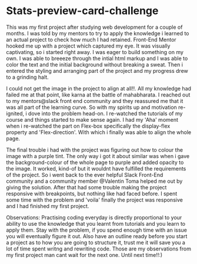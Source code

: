 # Stats-preview-card-challenge
This was my first project after studying web development for a couple of months. I was told by my mentors to try to apply the knowledge i learned to an actual project to check how much I had retained. Front-End Mentor hooked me up with a project which captured my eye. It was visually captivating, so i started right away. I was eager to build something on my own. I was able to breeeze through the intial html markup and I was able to color the text and the initial background without breaking a sweat. Then i entered the styling and arranging part of the project and my progress drew to a grinding halt.

I could not get the image in the project to align at all!!. All my knowledge had failed me at that point, like karna at the battle of mahabharata. I reached out to my mentors@slack front end community and they reassured me that it was all part of the learning curve. So with my spirits up and motivation re-ignited, i dove into the problem head-on. I re-watched the tutorials of my course and things started to make sense again. I had my 'Aha' moment when i re-watched the part on Flex-box specifically the display-flex property and 'Flex-direction'. With which i finally was able to align the whole page.

The final trouble i had with the project was figuring out how to colour the image with a purple tint. The only way i got it about similar was when i gave the background-colour of the whole page to purple and added opacity to the image. It worked, kind-of but it wouldnt have fulfilled the requirements of the project. So i went back to the ever helpful Slack Front-End community and a community member @Valentin Toma helped me out by giving the solution. After that had some trouble making the project responsive with breakpoints, but nothing like had faced before. I spent some time with the problem and 'voila' finally the project was responsive and I had finished my first project.

Observations:
Practising coding everyday is directly proportional to your ability to use the knowledge that you learnt from tutorials and you learn to apply them. Stay with the problem, if you spend enough time with an issue you will eventually figure it out. Also have an outline ready before you start a project as to how you are going to structure it, trust me it will save you a lot of time spent writng and rewriting code. Those are my observations from my first project man cant wait for the next one. Until next time!!:)
